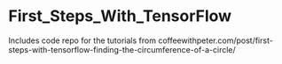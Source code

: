 # First_Steps_With_TensorFlow
Includes code repo for the tutorials from coffeewithpeter.com/post/first-steps-with-tensorflow-finding-the-circumference-of-a-circle/
